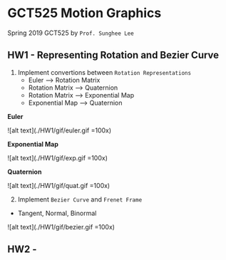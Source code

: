 # GCT525 Motion Graphics
Spring 2019 GCT525 by `Prof. Sunghee Lee`

## HW1 - Representing Rotation and Bezier Curve
1. Implement convertions between `Rotation Representations`
      * Euler --> Rotation Matrix
      * Rotation Matrix --> Quaternion
      * Rotation Matrix --> Exponential Map
      * Exponential Map --> Quaternion


**Euler**

![alt text](./HW1/gif/euler.gif =100x)

**Exponential Map**

![alt text](./HW1/gif/exp.gif =100x)

**Quaternion**

![alt text](./HW1/gif/quat.gif =100x)

2. Implement `Bezier Curve` and `Frenet Frame`
  * Tangent, Normal, Binormal  
  
![alt text](./HW1/gif/bezier.gif =100x)

## HW2 -
